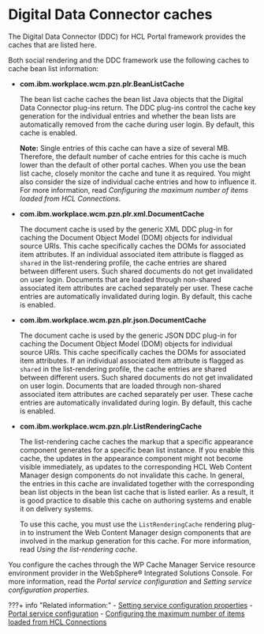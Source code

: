 # Digital Data Connector caches

The Digital Data Connector \(DDC\) for HCL Portal framework provides the caches that are listed here.

Both social rendering and the DDC framework use the following caches to cache bean list information:

-   **com.ibm.workplace.wcm.pzn.plr.BeanListCache**

    The bean list cache caches the bean list Java objects that the Digital Data Connector plug-ins return. The DDC plug-ins control the cache key generation for the individual entries and whether the bean lists are automatically removed from the cache during user login. By default, this cache is enabled.

    **Note:** Single entries of this cache can have a size of several MB. Therefore, the default number of cache entries for this cache is much lower than the default of other portal caches. When you use the bean list cache, closely monitor the cache and tune it as required. You might also consider the size of individual cache entries and how to influence it. For more information, read *Configuring the maximum number of items loaded from HCL Connections*.

-   **com.ibm.workplace.wcm.pzn.plr.xml.DocumentCache**

    The document cache is used by the generic XML DDC plug-in for caching the Document Object Model \(DOM\) objects for individual source URIs. This cache specifically caches the DOMs for associated item attributes. If an individual associated item attribute is flagged as `shared` in the list-rendering profile, the cache entries are shared between different users. Such shared documents do not get invalidated on user login. Documents that are loaded through non-shared associated item attributes are cached separately per user. These cache entries are automatically invalidated during login. By default, this cache is enabled.

-   **com.ibm.workplace.wcm.pzn.plr.json.DocumentCache**

    The document cache is used by the generic JSON DDC plug-in for caching the Document Object Model \(DOM\) objects for individual source URIs. This cache specifically caches the DOMs for associated item attributes. If an individual associated item attribute is flagged as `shared` in the list-rendering profile, the cache entries are shared between different users. Such shared documents do not get invalidated on user login. Documents that are loaded through non-shared associated item attributes are cached separately per user. These cache entries are automatically invalidated during login. By default, this cache is enabled.

-   **com.ibm.workplace.wcm.pzn.plr.ListRenderingCache**

    The list-rendering cache caches the markup that a specific appearance component generates for a specific bean list instance. If you enable this cache, the updates in the appearance component might not become visible immediately, as updates to the corresponding HCL Web Content Manager design components do not invalidate this cache. In general, the entries in this cache are invalidated together with the corresponding bean list objects in the bean list cache that is listed earlier. As a result, it is good practice to disable this cache on authoring systems and enable it on delivery systems.

    To use this cache, you must use the `ListRenderingCache` rendering plug-in to instrument the Web Content Manager design components that are involved in the markup generation for this cache. For more information, read *Using the list-rendering cache*.


You configure the caches through the WP Cache Manager Service resource environment provider in the WebSphere® Integrated Solutions Console. For more information, read the *Portal service configuration* and *Setting service configuration properties*.


???+ info "Related information:"
    - [Setting service configuration properties](../../../deployment/manage/config_portal_behavior/service_config_properties/index.md)
    - [Portal service configuration](../../../deployment/manage/config_portal_behavior/service_config_properties/portal_svc_cfg/index.md)
    - [Configuring the maximum number of items loaded from HCL Connections](../../../build_sites/social_rendering/cfg_global_settings_social_rendering/soc_rendr_cfg_connct_item_limit.md)

